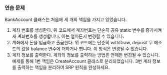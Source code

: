 ### 연습 문제
BankAccount 클래스는 처음에 세 개의 책임을 가지고 있었습니다.

1. 계좌 번호를 생성한다.
위 코드에서 계좌번호는 단순히 공유 static 변수를 증가시켜 새 계좌번호를 생성합니다. 이는 얼마든지 변경될 수 있습니다.
2.	계좌에서 돈을 입금하고 출금한다.
위 코드에는 단순히 withDraw, deposit 두 메소드의 값을 balance 변수에 더하거나 뺍니다. 이 방식은 변경될 수 있습니다.
3.	계좌 정보를 출력한다.
계좌의 정보를 출력하는 방법은 언제든 변경될 수 있습니다.
예제를 통해 1번 책임은 CreateAccount 클래스로 분리되었습니다. 3번 계좌 정보를 출력하는 책임을 분리하여 SRP 원칙을 완성하세요.

